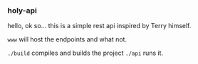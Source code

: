 ### holy-api

hello, ok so...
this is a simple rest api inspired by Terry himself.

`www` will host the endpoints and what not.

`./build` compiles and builds the project
`./api` runs it.
